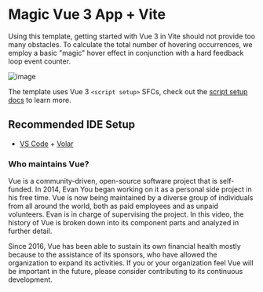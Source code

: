 # Magic Vue 3 App + Vite

Using this template, getting started with Vue 3 in Vite should not provide too many obstacles. To calculate the total number of hovering occurrences, we employ a basic "magic" hover effect in conjunction with a hard feedback loop event counter.

![image](https://user-images.githubusercontent.com/105825058/169172279-0f1c19c0-e20c-448c-96c3-7fdfe20d8d02.png)

The template uses Vue 3 `<script setup>` SFCs,
check out the [script setup docs](https://v3.vuejs.org/api/sfc-script-setup.html#sfc-script-setup) to learn more.

## Recommended IDE Setup

- [VS Code](https://code.visualstudio.com/) + [Volar](https://marketplace.visualstudio.com/items?itemName=Vue.volar)

### Who maintains Vue?

Vue is a community-driven, open-source software project that is self-funded. In 2014, Evan You began working on it as a personal side project in his free time. Vue is now being maintained by a diverse group of individuals from all around the world, both as paid employees and as unpaid volunteers. Evan is in charge of supervising the project. In this video, the history of Vue is broken down into its component parts and analyzed in further detail.

Since 2016, Vue has been able to sustain its own financial health mostly because to the assistance of its sponsors, who have allowed the organization to expand its activities. If you or your organization feel Vue will be important in the future, please consider contributing to its continuous development.


